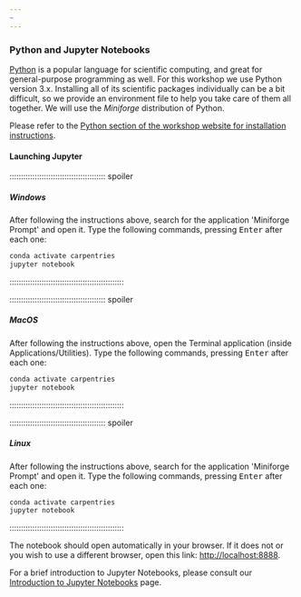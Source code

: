 ```yaml
---
~
---
```


### Python and Jupyter Notebooks

[Python](https://python.org) is a popular language for scientific computing, and great for general-purpose programming as well. 
For this workshop we use Python version 3.x.
Installing all of its scientific packages individually can be a bit difficult, so we provide an environment file to help you take care of them all together.
We will use the _Miniforge_ distribution of Python.

Please refer to the [Python section of the workshop website for installation instructions](https://carpentries.github.io/workshop-template/install_instructions/#python).

#### Launching Jupyter

:::::::::::::::::::::::::::::::::::::::::: spoiler

##### Windows

After following the instructions above, search for the application 'Miniforge Prompt' and open it. 
Type the following commands, pressing <kbd>Enter</kbd> after each one:

```bash
conda activate carpentries
jupyter notebook
```

::::::::::::::::::::::::::::::::::::::::::::::::::

:::::::::::::::::::::::::::::::::::::::::: spoiler

##### MacOS

After following the instructions above, open the Terminal application (inside Applications/Utilities). 
Type the following commands, pressing <kbd>Enter</kbd> after each one:

```bash
conda activate carpentries
jupyter notebook
```
::::::::::::::::::::::::::::::::::::::::::::::::::

:::::::::::::::::::::::::::::::::::::::::: spoiler

##### Linux

After following the instructions above, search for the application 'Miniforge Prompt' and open it. 
Type the following commands, pressing <kbd>Enter</kbd> after each one:

```bash
conda activate carpentries
jupyter notebook
```

::::::::::::::::::::::::::::::::::::::::::::::::::

The notebook should open automatically in your browser. 
If it does not or you wish to use a different browser, open this link: [http://localhost:8888](https://localhost:8888).

For a brief introduction to Jupyter Notebooks, please consult our
[Introduction to Jupyter Notebooks](https://datacarpentry.org/python-ecology-lesson/jupyter_notebooks/) page.